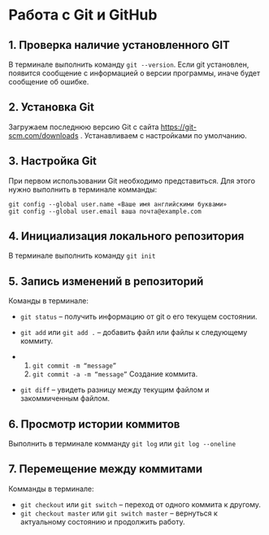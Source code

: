 # Работа с Git и GitHub

## 1. Проверка наличие установленного GIT
В терминале выполнить команду `git --version`. Если git установлен, появится сообщение с информацией о версии программы, иначе будет сообщение об ошибке.

## 2. Установка Git
Загружаем последнюю версию Git с сайта https://git-scm.com/downloads .
Устанавливаем с настройками по умолчанию.

## 3. Настройка Git
При первом использовании Git необходимо представиться. Для этого нужно выполнить  в терминале комманды:
```
git config --global user.name «Ваше имя английскими буквами»
git config --global user.email ваша почта@example.com
```

## 4. Инициализация локального репозитория
В терминале выполнить команду `git init`

## 5. Запись изменений в репозиторий

Команды в терминале:
* `git status` – получить информацию от git о его текущем состоянии.

* `git add` или `git add .` – добавить файл или файлы к следующему коммиту.

* 1. `git commit -m “message”` 
  2. `git commit -а -m “message”` Cоздание коммита.
* `git diff` – увидеть разницу между текущим файлом и закоммиченным файлом.

## 6. Просмотр истории коммитов
Выполнить в терминале комманду `git log` или `git log --oneline`

## 7. Перемещение между коммитами

Комманды в терминале:
* `git checkout` или `git switch` – переход от одного коммита к другому.
* `git checkout master` или `git switch master`  – вернуться к актуальному состоянию и продолжить работу.